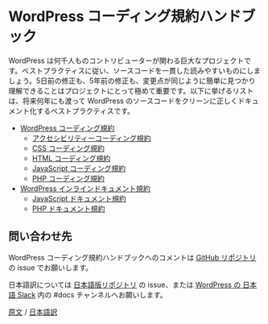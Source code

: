 <!--
# Best Practices
-->
# WordPress コーディング規約ハンドブック

<!--
WordPress is a big project with thousands of contributors. It's important that best practices are followed so that the codebase is consistent and readable, and changes are easy to find and read, whether the code is five days old or five years old. What follows are a series of best practices to help keep WordPress code clean and well documented for years to come.
-->
WordPress は何千人ものコントリビューターが関わる巨大なプロジェクトです。ベストプラクティスに従い、ソースコードを一貫した読みやすいものにしましょう。5日前の修正も、5年前の修正も、変更点が同じように簡単に見つかり理解できることはプロジェクトにとって極めて重要です。以下に挙げるリストは、将来何年にも渡って WordPress のソースコードをクリーンに正しくドキュメント化するベストプラクティスです。
<!--
<ul>
	<li><a href="https://developer.wordpress.org/coding-standards/wordpress-coding-standards/">WordPress Coding Standards</a>
<ul>
	<li><a href="https://developer.wordpress.org/coding-standards/wordpress-coding-standards/accessibility/">Accessibility Coding Standards</a></li>
	<li><a href="https://developer.wordpress.org/coding-standards/wordpress-coding-standards/css/">CSS Coding Standards</a></li>
	<li><a href="https://developer.wordpress.org/coding-standards/wordpress-coding-standards/html/">HTML Coding Standards</a></li>
	<li><a href="https://developer.wordpress.org/coding-standards/wordpress-coding-standards/javascript/">JavaScript Coding Standards</a></li>
	<li><a href="https://developer.wordpress.org/coding-standards/wordpress-coding-standards/php/">PHP Coding Standards</a></li>
</ul>
</li>
	<li><a href="https://developer.wordpress.org/coding-standards/inline-documentation-standards/">Inline Documentation Standards</a>
<ul>
	<li><a href="https://developer.wordpress.org/coding-standards/inline-documentation-standards/javascript/">JavaScript Documentation Standards</a></li>
	<li><a href="https://developer.wordpress.org/coding-standards/inline-documentation-standards/php/">PHP Documentation Standards</a></li>
</ul>
</li>
</ul>
-->

- [WordPress コーディング規約](https://ja.wordpress.org/team/handbook/coding-standards/wordpress-coding-standards/)
  - [アクセシビリティーコーディング規約](https://ja.wordpress.org/team/handbook/coding-standards/wordpress-coding-standards/accessibility/)
  - [CSS コーディング規約](https://ja.wordpress.org/team/handbook/coding-standards/wordpress-coding-standards/css/)
  - [HTML コーディング規約](https://ja.wordpress.org/team/handbook/coding-standards/wordpress-coding-standards/html/)
  - [JavaScript コーディング規約](https://ja.wordpress.org/team/handbook/coding-standards/wordpress-coding-standards/javascript/)
  - [PHP コーディング規約](https://ja.wordpress.org/team/handbook/coding-standards/wordpress-coding-standards/php/)
- [WordPress インラインドキュメント規約](https://ja.wordpress.org/team/handbook/coding-standards/inline-documentation-standards/)
  - [JavaScript ドキュメント規約](https://ja.wordpress.org/team/handbook/coding-standards/inline-documentation-standards/javascript/)
  - [PHP ドキュメント規約](https://ja.wordpress.org/team/handbook/coding-standards/inline-documentation-standards/php/)

## 問い合わせ先

WordPress コーディング規約ハンドブックへのコメントは [GitHub リポジトリ](https://github.com/WordPress/wpcs-docs/) の issue でお願いします。

日本語訳については [日本語版リポジトリ](https://github.com/jawordpressorg/wpcs-docs) の issue、または [WordPress の 日本語 Slack](https://ja.wordpress.org/support/article/slack/) 内の #docs チャンネルへお願いします。

[原文](https://github.com/WordPress/wpcs-docs/blob/master/index.md) / [日本語訳](https://github.com/jawordpressorg/wpcs-docs/blob/master/index.md)
